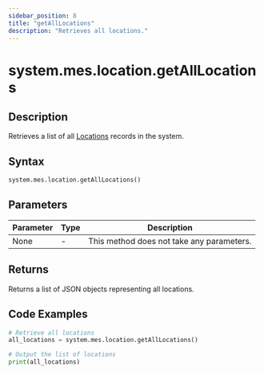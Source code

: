```yaml
---
sidebar_position: 8
title: "getAllLocations"
description: "Retrieves all locations."
---
```


# system.mes.location.getAllLocations

## Description

Retrieves a list of all [Locations](../../data-model/location-model/location) records in the system.

## Syntax
```python
system.mes.location.getAllLocations()
```

## Parameters

| Parameter | Type | Description                               |
|-----------|------|-------------------------------------------|
| None      | -    | This method does not take any parameters. |

## Returns

Returns a list of JSON objects representing all locations.

## Code Examples

```python
# Retrieve all locations
all_locations = system.mes.location.getAllLocations()

# Output the list of locations
print(all_locations)
```